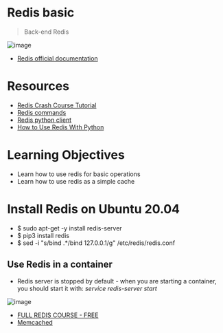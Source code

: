 # Redis basic
> Back-end
> Redis

![image](https://github.com/RichardMiruka/alx-backend-storage/assets/105627752/c171a55a-37ba-429a-aa48-77d09abb315e)

* [Redis official documentation](https://redis.io/docs/)
# Resources

* [Redis Crash Course Tutorial](https://intranet.alxswe.com/rltoken/hJVo3XwMMFFoApyX8zPXvA)
* [Redis commands](https://intranet.alxswe.com/rltoken/lQ8ANhVfxDTxDr2UDSyQRA)
* [Redis python client](https://intranet.alxswe.com/rltoken/imfgFhAZPlg7YMZ_tHvFZw)
* [How to Use Redis With Python](https://intranet.alxswe.com/rltoken/7SluvFvgckwVgsvrfOf1CQ)

# Learning Objectives

* Learn how to use redis for basic operations
* Learn how to use redis as a simple cache

# Install Redis on Ubuntu 20.04
* $ sudo apt-get -y install redis-server
* $ pip3 install redis
* $ sed -i "s/bind .*/bind 127.0.0.1/g" /etc/redis/redis.conf

## Use Redis in a container
- Redis server is stopped by default - when you are starting a container, you should start it with: *service redis-server start*

![image](https://github.com/RichardMiruka/alx-backend-storage/assets/105627752/1366d195-6b00-416c-911a-b3629cecc7ac)

* [FULL REDIS COURSE - FREE](https://www.eduonix.com/courses/Web-Development/learn-redis-from-scratch)
* [Memcached](https://www.memcached.org/)
